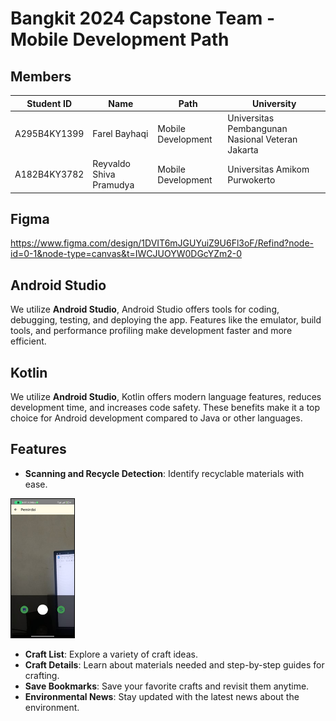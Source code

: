 # Bangkit 2024 Capstone Team - Mobile Development Path

## Members
| **Student ID**   | **Name**                         | **Path**           | **University**                 |
|-------------------|----------------------------------|--------------------|---------------------------------|
| A295B4KY1399      | Farel Bayhaqi     | Mobile Development  | Universitas Pembangunan Nasional Veteran Jakarta      |
| A182B4KY3782      | Reyvaldo Shiva Pramudya             | Mobile Development  | Universitas Amikom Purwokerto      |

## Figma
https://www.figma.com/design/1DVIT6mJGUYuiZ9U6Fl3oF/Refind?node-id=0-1&node-type=canvas&t=IWCJUOYW0DGcYZm2-0

## Android Studio
We utilize **Android Studio**, Android Studio offers tools for coding, debugging, testing, and deploying the app. Features like the emulator, build tools, and performance profiling make development faster and more efficient. 

## Kotlin
We utilize **Android Studio**, Kotlin offers modern language features, reduces development time, and increases code safety. These benefits make it a top choice for Android development compared to Java or other languages.

## Features
- **Scanning and Recycle Detection**: Identify recyclable materials with ease.
<p align="left">
  <img src="https://github.com/capstonec242ps168/Mobile-Dev-App/blob/8858c28b3235d79b0f55da175db0c2e10d1c2f21/scan.jpg" alt="Scan" style="width:20%; border: 1px solid black;">
  
</p>

- **Craft List**: Explore a variety of craft ideas.
- **Craft Details**: Learn about materials needed and step-by-step guides for crafting.
- **Save Bookmarks**: Save your favorite crafts and revisit them anytime.
- **Environmental News**: Stay updated with the latest news about the environment.
